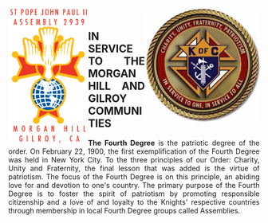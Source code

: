 
<div>
<div>
<p align="center"><img align="left" img src="assets/img/2939logoA.png" width="160"><img align="right" img src="assets/img/kofc9.jpg" width="230"></p>
</div>
<br>
  
<div style="text-align: justify">
<p align="center">

<h2>IN SERVICE TO THE MORGAN HILL AND GILROY COMMUNITIES</h2>

</p>
<p>
  
<b>The Fourth Degree</b> is the patriotic degree of the order. On February 22, 1900, the first
exemplification of the Fourth Degree was held in New York City. To the three principles
of our Order: Charity, Unity and Fraternity, the final lesson that was added is the virtue
of patriotism. The focus of the Fourth Degree is on this principle, an abiding love for
and devotion to one's country. The primary purpose of the Fourth Degree is to foster the
spirit of patriotism by promoting responsible citizenship and a love of and loyalty to
the Knights' respective countries through membership in local Fourth Degree groups called
  Assemblies.</p>
</div>

